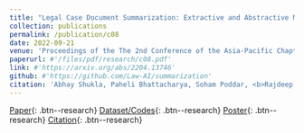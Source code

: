 ```yaml
---
title: "Legal Case Document Summarization: Extractive and Abstractive Methods and their Evaluation"
collection: publications
permalink: /publication/c08
date: 2022-09-21
venue: 'Proceedings of the The 2nd Conference of the Asia-Pacific Chapter of the Association for Computational Linguistics, <b>AACL 2022</b>'
paperurl: #'/files/pdf/research/c08.pdf'
link: #'https://arxiv.org/abs/2204.13746'
github: #'https://github.com/Law-AI/summarization'
citation: 'Abhay Shukla, Paheli Bhattacharya, Soham Poddar, <b>Rajdeep Mukherjee</b>, Kripabandhu Ghosh, Pawan Goyal and Saptarshi Ghosh'
---
```


[Paper](/files/pdf/research/c08.pdf){: .btn--research} [Dataset/Codes](https://github.com/Law-AI/summarization){: .btn--research} [Poster](/files/pdf/research/LegalSumm_AACL2022_Poster.pdf){: .btn--research} [Citation](https://aclanthology.org/2022.aacl-main.77/){: .btn--research}

<!-- [Slides](https://docs.google.com/presentation/d/e/2PACX-1vQw4i9eslnalTY1xQ20KT-9drFglpyU2004q-HHkd6UQNh1WYyS18p9r8smYFOxCVg1_X644XczMBD1/pub?start=true&loop=false&delayms=5000){: .btn--research} [Video](https://dl.acm.org/doi/10.1145/3477495.3531745){: .btn--research}  -->
